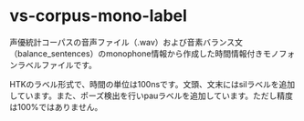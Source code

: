 # vs-corpus-mono-label
声優統計コーパスの音声ファイル（.wav）および音素バランス文（balance_sentences）のmonophone情報から作成した時間情報付きモノフォンラベルファイルです。

HTKのラベル形式で、時間の単位は100nsです。文頭、文末にはsilラベルを追加しています。また、ポーズ検出を行いpauラベルを追加しています。ただし精度は100%ではありません。

